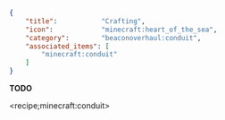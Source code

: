 ```json
{
    "title":           "Crafting",
    "icon":            "minecraft:heart_of_the_sea",
    "category":        "beaconoverhaul:conduit",
    "associated_items": [
        "minecraft:conduit"
    ]
}
```

**TODO**

<recipe;minecraft:conduit>
